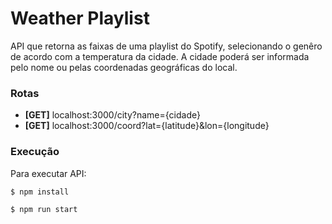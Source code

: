 # Weather Playlist

API que retorna as faixas de uma playlist do Spotify, selecionando o genêro de acordo com a temperatura da cidade. A cidade poderá ser informada pelo nome ou pelas coordenadas geográficas do local.

### Rotas

- **[GET]** localhost:3000/city?name={cidade}
- **[GET]** localhost:3000/coord?lat={latitude}&lon={longitude}

### Execução
Para executar API:

`$ npm install `

`$ npm run start`
